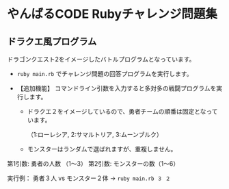 # やんばるCODE Rubyチャレンジ問題集
## ドラクエ風プログラム

ドラゴンクエスト2をイメージしたバトルプログラムとなっています。

- `ruby main.rb` でチャレンジ問題の回答プログラムを実行します。

- 【追加機能】 コマンドライン引数を入力すると多対多の戦闘プログラムを実行します。
  - ドラクエ２をイメージしているので、勇者チームの順番は固定となっています。
  
    （1:ローレシア, 2:サマルトリア, 3:ムーンブルク）
  - モンスターはランダムで選ばれますが、重複しません。

第1引数: 勇者の人数 （1〜3）
第2引数: モンスターの数（1〜6）

実行例： 勇者３人 vs モンスター２体 → `ruby main.rb ３ ２`
